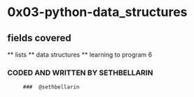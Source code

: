 # 0x03-python-data_structures
## fields covered
** lists
** data structures
** learning to program 6

### CODED AND WRITTEN BY SETHBELLARIN
         ###  @sethbellarin
